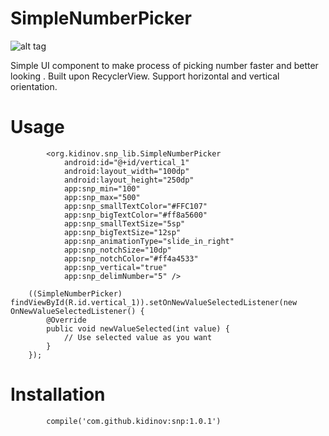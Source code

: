 # SimpleNumberPicker

![alt tag](https://github.com/kidinov/SimpleNumberPicker/blob/master/app/publ/ezgif.com-gif-maker.gif)

Simple UI component to make process of picking number faster and better looking . Built upon RecyclerView. Support horizontal and vertical orientation.

# Usage
            <org.kidinov.snp_lib.SimpleNumberPicker
                android:id="@+id/vertical_1"
                android:layout_width="100dp"
                android:layout_height="250dp"
                app:snp_min="100"
                app:snp_max="500"
                app:snp_smallTextColor="#FFC107"
                app:snp_bigTextColor="#ff8a5600"
                app:snp_smallTextSize="5sp"
                app:snp_bigTextSize="12sp"
                app:snp_animationType="slide_in_right"
                app:snp_notchSize="10dp"
                app:snp_notchColor="#ff4a4533"
                app:snp_vertical="true"
                app:snp_delimNumber="5" />

        ((SimpleNumberPicker) findViewById(R.id.vertical_1)).setOnNewValueSelectedListener(new                                             OnNewValueSelectedListener() {
            @Override
            public void newValueSelected(int value) {
                // Use selected value as you want
            }
        });
        
# Installation

            compile('com.github.kidinov:snp:1.0.1')
